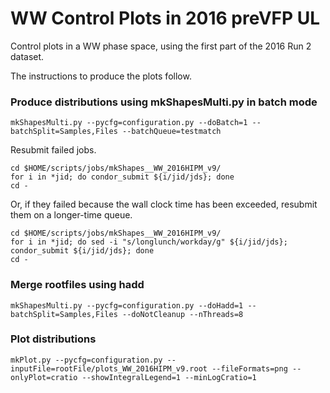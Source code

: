 # WW Control Plots in 2016 preVFP UL

Control plots in a WW phase space, using the first part of the 2016 Run 2 dataset.

The instructions to produce the plots follow.

### Produce distributions using mkShapesMulti.py in batch mode

    mkShapesMulti.py --pycfg=configuration.py --doBatch=1 --batchSplit=Samples,Files --batchQueue=testmatch

Resubmit failed jobs.

    cd $HOME/scripts/jobs/mkShapes__WW_2016HIPM_v9/
    for i in *jid; do condor_submit ${i/jid/jds}; done
    cd -

Or, if they failed because the wall clock time has been exceeded, resubmit them on a longer-time queue.

    cd $HOME/scripts/jobs/mkShapes__WW_2016HIPM_v9/
    for i in *jid; do sed -i "s/longlunch/workday/g" ${i/jid/jds}; condor_submit ${i/jid/jds}; done
    cd -

### Merge rootfiles using hadd

    mkShapesMulti.py --pycfg=configuration.py --doHadd=1 --batchSplit=Samples,Files --doNotCleanup --nThreads=8

### Plot distributions

    mkPlot.py --pycfg=configuration.py --inputFile=rootFile/plots_WW_2016HIPM_v9.root --fileFormats=png --onlyPlot=cratio --showIntegralLegend=1 --minLogCratio=1
